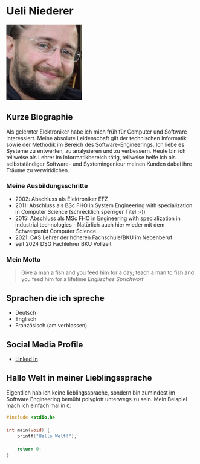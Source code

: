 # Ueli Niederer

![Ueli Niederer](../img/niue.jpg)

## Kurze Biographie

Als gelernter Elektroniker habe ich mich früh für Computer und Software interessiert. Meine absolute Leidenschaft gilt der technischen Informatik sowie der Methodik im Bereich des Software-Engineerings. Ich liebe es Systeme zu entwerfen, zu analysieren und zu verbessern.
Heute bin ich teilweise als Lehrer im Informatikbereich tätig, teilweise helfe ich als selbstständiger Software- und Systemingenieur meinen Kunden dabei ihre Träume zu verwirklichen.

### Meine Ausbildungsschritte

- 2002: Abschluss als Elektroniker EFZ
- 2011: Abschluss als BSc FHO in System Engineering with specialization in Computer Science (schrecklich sperriger Titel ;-))
- 2015: Abschluss als MSc FHO in Engineering with specialization in industrial technologies - Natürlich auch hier wieder mit dem Schwerpunkt Computer Science.
- 2021: CAS Lehrer der höheren Fachschule/BKU im Nebenberuf
- seit 2024 DSG Fachlehrer BKU Vollzeit

### Mein Motto

> Give a man a fish and you feed him for a day; teach a man to fish and you feed him for a lifetime
> *Englisches Sprichwort*

## Sprachen die ich spreche

- Deutsch
- Englisch
- Französisch (am verblassen)

## Social Media Profile

- [Linked In](https://www.linkedin.com/in/ueli-niederer/)

## Hallo Welt in meiner Lieblingssprache

Eigentlich hab ich keine lieblingssprache, sondern bin zumindest im Software Engineering bemüht polyglott unterwegs zu sein. Mein Beispiel mach ich einfach mal in `C`:

```c
#include <stdio.h>

int main(void) {
    printf("Hallo Welt!");

    return 0;
}
```
